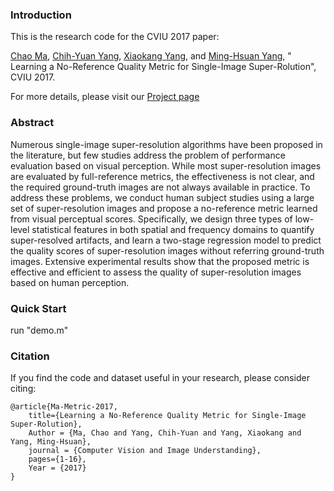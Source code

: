 

### Introduction

This is the research code for the CVIU 2017 paper: 

[Chao Ma](https://sites.google.com/site/chaoma99/), [Chih-Yuan Yang](https://scholar.google.com/citations?user=eUbmKwYAAAAJ&hl=en), [Xiaokang Yang](http://english.seiee.sjtu.edu.cn/english/detail/842_802.htm), and [Ming-Hsuan Yang](http://faculty.ucmerced.edu/mhyang/), " Learning a No-Reference Quality Metric for Single-Image Super-Rolution", CVIU 2017. 

For more details, please visit our [Project page](https://sites.google.com/site/chaoma99/sr-metric)

### Abstract

Numerous single-image super-resolution algorithms have been proposed in the literature, but few studies address the problem of performance evaluation based on visual perception. While most super-resolution images are evaluated by full-reference metrics, the effectiveness is not clear, and the required ground-truth images are not always available in practice. To address these problems, we conduct human subject studies using a large set of super-resolution images and propose a no-reference metric learned from visual perceptual scores. Specifically, we design three types of low-level statistical features in both spatial and frequency domains to quantify super-resolved artifacts, and learn a two-stage regression model to predict the quality scores of super-resolution images without referring ground-truth images. Extensive experimental results show that the proposed metric is effective and efficient to assess the quality of super-resolution images based on human perception. 


### Quick Start

run "demo.m"


### Citation

If you find the code and dataset useful in your research, please consider citing:

    @article{Ma-Metric-2017,
        title={Learning a No-Reference Quality Metric for Single-Image Super-Rolution},
        Author = {Ma, Chao and Yang, Chih-Yuan and Yang, Xiaokang and Yang, Ming-Hsuan},
        journal = {Computer Vision and Image Understanding},
        pages={1-16},
        Year = {2017}
    }
